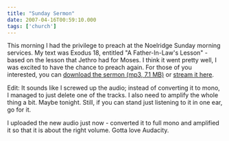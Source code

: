 ```yaml
---
title: "Sunday Sermon"
date: 2007-04-16T00:59:10.000
tags: ['church']
---
```


This morning I had the privilege to preach at the Noelridge Sunday morning services. My text was Exodus 18, entitled "A Father-In-Law's Lesson" - based on the lesson that Jethro had for Moses. I think it went pretty well, I was excited to have the chance to preach again. For those of you interested, you can [download the sermon (mp3, 7.1 MB)](http://noelridge.org/dl.aspx?file=20070415.mp3) or [stream it here](http://www.noelridge.org/downloads/20070415.m3u).

Edit: It sounds like I screwed up the audio; instead of converting it to mono, I managed to just delete one of the tracks. I also need to amplify the whole thing a bit. Maybe tonight. Still, if you can stand just listening to it in one ear, go for it.

I uploaded the new audio just now - converted it to full mono and amplified it so that it is about the right volume. Gotta love Audacity.
